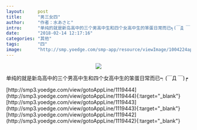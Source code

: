 ```yaml
---
layout:     post
title:      "男三女四"
author:     "作者：水あさと"
intro:      "单纯的就是新岛高中的三个男高中生和四个女高中生的笨蛋日常而已┑(￣Д ￣)┍"
date:       "2018-02-14 12:17:16"
categories: "其他"
tags:       "四"
image:      "http://smp.yoedge.com/smp-app/resource/viewImage/1004224appline.png"
---
```

<div style="text-align: center">
<p><img src="http://smp.yoedge.com/smp-app/resource/viewImage/1004224appline.png"/></p>
</div>
<p class="post-meta">
<span>单纯的就是新岛高中的三个男高中生和四个女高中生的笨蛋日常而已┑(￣Д ￣)┍</span>
</p>
[http://smp3.yoedge.com/view/gotoAppLine/1119444](http://smp3.yoedge.com/view/gotoAppLine/1119444){:target="_blank"}
[http://smp3.yoedge.com/view/gotoAppLine/1119443](http://smp3.yoedge.com/view/gotoAppLine/1119443){:target="_blank"}
[http://smp3.yoedge.com/view/gotoAppLine/1119442](http://smp3.yoedge.com/view/gotoAppLine/1119442){:target="_blank"}


